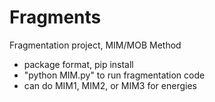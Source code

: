 # Fragments
Fragmentation project, MIM/MOB Method
- package format, pip install
- "python MIM.py" to run fragmentation code
- can do MIM1, MIM2, or MIM3 for energies
